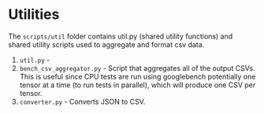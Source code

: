 # Utilities

The `scripts/util` folder contains util.py (shared utility functions) and
shared utility scripts used to aggregate and format csv data.

1. `util.py` -  
2. `bench_csv_aggregator.py` - Script that aggregates all of the output CSVs.
   This is useful since CPU tests are run using googlebench potentially one
   tensor at a time (to run tests in parallel), which will produce one CSV per tensor. 
3. `converter.py` - Converts JSON to CSV. 
